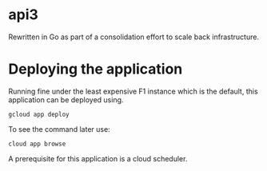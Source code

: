 # api3

Rewritten in Go as part of a consolidation effort to scale back infrastructure.


# Deploying the application

Running fine under the least expensive F1 instance which is the default, this application can
be deployed using.

    gcloud app deploy

To see the command later use:

    cloud app browse

A prerequisite for this application is a cloud scheduler.